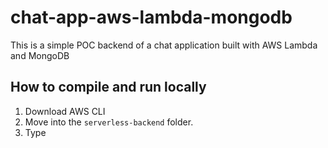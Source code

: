 # chat-app-aws-lambda-mongodb
This is a simple POC backend of a chat application built with AWS Lambda and MongoDB

## How to compile and run locally
1. Download AWS CLI
2. Move into the `serverless-backend` folder.
3. Type

